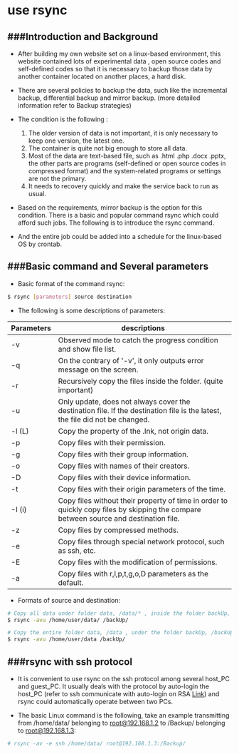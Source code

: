 # use rsync



###Introduction and Background
---

* After building my own website set on a linux-based environment, this website contained lots of experimental data , open source codes and self-defined codes so that it is necessary to backup those data by another container located on another places, a hard disk.

* There are several policies to backup the data, such like the incremental backup, differential backup and mirror backup. (more detailed information refer to Backup strategies)

* The condition is the following :
  1. The older version of data is not important, it is only necessary to keep one version, the latest one.
  2. The container is quite not big enough to store all data.
  3. Most of the data are text-based file, such as .html .php .docx .pptx, the other parts are programs (self-defined or open source codes in compressed format) and the system-related programs or settings are not the primary.
  4. It needs to recovery quickly and make the service back to run as usual.

* Based on the requirements, mirror backup is the option for this condition. There is a basic and popular command rsync which could afford such jobs. The following is to introduce the rsync command.

* And the entire job could be added into a schedule for the linux-based OS by crontab.

###Basic command and Several parameters
---

* Basic format of the command rsync: 

```Bash
$ rsync [parameters] source destination 
```

* The following is some descriptions of parameters:

| Parameters | descriptions |
| -- | -- |
| -v | Observed mode to catch the progress condition and show file list. |
| -q | On the contrary of '-v', it only outputs error message on the screen. |
| -r | Recursively copy the files inside the folder. (quite important) |
| -u | Only update, does not always cover the destination file. If the destination file is the latest, the file did not be changed. |
| -l (L) | 	Copy the property of the .lnk, not origin data. |
| -p | 	Copy files with their permission. |
| -g | Copy files with their group information. |
| -o | Copy files with names of their creators. |
| -D | Copy files with their device information. |
| -t | Copy files with their origin parameters of the time. |
| -I (i) | Copy files without their property of time in order to quickly copy files by skipping the compare between source and destination file. |
| -z | Copy files by compressed methods. |
| -e | Copy files through special network protocol, such as ssh, etc. |
| -E | Copy files with the modification of permissions. |
| -a | Copy files with r,l,p,t,g,o,D parameters as the default. |

* Formats of source and destination:

```Bash
# Copy all data under folder data, /data/* , inside the folder backUp, /backUp/.
$ rsync -avu /home/user/data/ /backUp/ 

# Copy the entire folder data, /data , under the folder backUp, /backUp/data/.
$ rsync -avu /home/user/data /backUp/ 
```

###rsync with ssh protocol
---

* It is convenient to use rsync on the ssh protocol among several host_PC and guest_PC. It usually deals with the protocol by auto-login the host_PC (refer to ssh communicate with auto-login on RSA [Link](https://sites.google.com/site/gljankai/knowledges/it/informationsecurity.1465367437129/sshrsa.1465367437122)) and rsync could automatically operate between two PCs.

* The basic Linux command is the following, take an example transmitting from /home/data/ belonging to root@192.168.1.2 to /Backup/ belonging to root@192.168.1.3:

```Bash
# rsync -av -e ssh /home/data/ root@192.168.1.3:/Backup/
```



